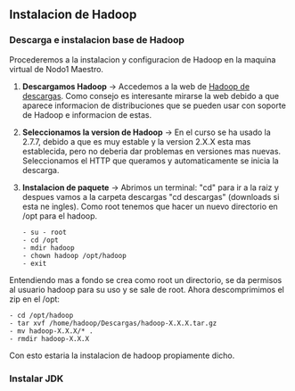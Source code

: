 ## Instalacion de Hadoop

### Descarga e instalacion base de Hadoop

Procederemos a la instalacion y configuracion de Hadoop en la maquina virtual de Nodo1 Maestro.

1. **Descargamos Hadoop** -> Accedemos a la web de [Hadoop de descargas](http://hadoop.apache.org/releases.html). Como consejo es interesante mirarse la web debido a que aparece informacion de distribuciones que se pueden usar con soporte de Hadoop e informacion de estas.

2. **Seleccionamos la version de Hadoop** -> En el curso se ha usado la 2.7.7, debido a que es muy estable y la version 2.X.X esta mas establecida, pero no deberia dar problemas en versiones mas nuevas. Seleccionamos el HTTP que queramos y automaticamente se inicia la descarga.

3. **Instalacion de paquete** -> Abrimos un terminal: "cd" para ir a la raiz y despues vamos a la carpeta descargas "cd descargas" (downloads si esta ne ingles). Como root tenemos que hacer un nuevo directorio en /opt para el hadoop.

    ```
    - su - root
    - cd /opt
    - mdir hadoop
    - chown hadoop /opt/hadoop
    - exit
    ```

Entendiendo mas a fondo se crea como root un directorio, se da permisos al usuario hadoop para su uso y se sale de root. Ahora descomprimimos el zip en el /opt:

    - cd /opt/hadoop
    - tar xvf /home/hadoop/Descargas/hadoop-X.X.X.tar.gz
    - mv hadoop-X.X.X/* .
    - rmdir hadoop-X.X.X

Con esto estaria la instalacion de hadoop propiamente dicho.

### Instalar JDK


